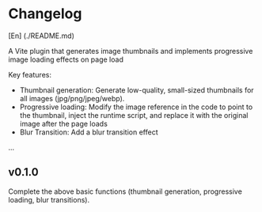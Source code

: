 # Changelog

[En] (./README.md)

A Vite plugin that generates image thumbnails and implements progressive image loading effects on page load

Key features:

- Thumbnail generation: Generate low-quality, small-sized thumbnails for all images (jpg/png/jpeg/webp).
- Progressive loading: Modify the image reference in the code to point to the thumbnail, inject the runtime script, and replace it with the original image after the page loads
- Blur Transition: Add a blur transition effect

...

## v0.1.0

Complete the above basic functions (thumbnail generation, progressive loading, blur transitions).